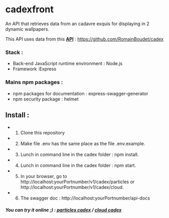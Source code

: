 # cadexfront

An API that retrieves data from an cadavre exquis for displaying in 2 dynamic wallpapers.

This API uses data from this **[API](https://cadex-api.thedev.fr/api/v1/cadex)** : https://github.com/RomainBoudet/cadex

### Stack :

* Back-end JavaScript runtime environment : Node.js
* Framework :Express

### Mains npm packages :

* npm packages for documentation : express-swagger-generator
* npm security package : helmet

## Install :

* 1) Clone this repository
* 2) Make file .env has the same place as the file .env.example.
* 3) Lunch in command line in the cadex folder : npm install.
* 4) Lunch in command line in the cadex folder : npm start.
* 5) In your browser, go to http://localhost:yourPortnumber/v1/cadex/particles or http://localhost:yourPortnumber/v1/cadex/cloud.
* 6) The swagger doc : http://localhost:yourPortnumber/api-docs


##### You can try it online ;) : [particles cadex](https://cadex-front.thedev.fr/v1/cadex/particles) / [cloud cadex](https://cadex-front.thedev.fr/v1/cadex/cloud)